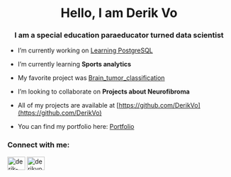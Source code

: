 <h1 align="center">Hello, I am Derik Vo</h1>
<h3 align="center">I am a special education paraeducator turned data scientist</h3>

- I’m currently working on [Learning PostgreSQL](https://github.com/DerikVo/PostgreSQL/tree/main)

- I’m currently learning **Sports analytics**

- My favorite project was [Brain_tumor_classification ](https://github.com/DerikVo/Brain_tumor_classification)

- I’m looking to collaborate on **Projects about Neurofibroma**

- All of my projects are available at [https://github.com/DerikVo](https://github.com/DerikVo)

- You can find my portfolio here: [Portfolio](https://derikvo.github.io/Porfolio/)

<h3 align="left">Connect with me:</h3>
<p align="left">
<a href="https://linkedin.com/in/derik-vo" target="blank"><img align="center" src="https://raw.githubusercontent.com/rahuldkjain/github-profile-readme-generator/master/src/images/icons/Social/linked-in-alt.svg" alt="derik-vo" height="30" width="40" /></a>
<a href="https://kaggle.com/derikvo" target="blank"><img align="center" src="https://raw.githubusercontent.com/rahuldkjain/github-profile-readme-generator/master/src/images/icons/Social/kaggle.svg" alt="derikvo" height="30" width="40" /></a>
</p>


